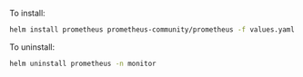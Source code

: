 To install:

```bash
helm install prometheus prometheus-community/prometheus -f values.yaml -n monitor
```


To uninstall:

```bash
helm uninstall prometheus -n monitor    
```